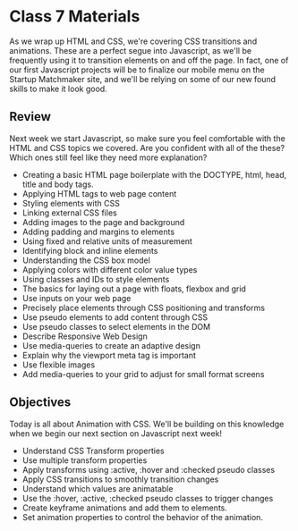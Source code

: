 
# Class 7 Materials

As we wrap up HTML and CSS, we're covering CSS transitions and animations.  These are a perfect segue into Javascript, as we'll be frequently using it to transition elements on and off the page.  In fact, one of our first Javascript projects will be to finalize our mobile menu on the Startup Matchmaker site, and we'll be relying on some of our new found skills to make it look good.

## Review

Next week we start Javascript, so make sure you feel comfortable with the HTML and CSS topics we covered.  Are you confident with all of the these?  Which ones still feel like they need more explanation?

<ul>
  <li>Creating a basic HTML page boilerplate with the DOCTYPE, html, head, title and body tags.</li>
  <li>Applying HTML tags to web page content</li>
  <li>Styling elements with CSS</li>
  <li>Linking external CSS files</li>
  <li>Adding images to the page and background</li>
  <li>Adding padding and margins to elements</li>
  <li>Using fixed and relative units of measurement</li>
  <li>Identifying block and inline elements</li>
  <li>Understanding the CSS box model</li>
  <li>Applying colors with different color value types</li>
  <li>Using classes and IDs to style elements</li>
  <li>The basics for laying out a page with floats, flexbox and grid</li>
  <li>Use inputs on your web page</li>
  <li>Precisely place elements through CSS positioning and transforms</li>
  <li>Use pseudo elements to add content through CSS</li>
  <li>Use pseudo classes to select elements in the DOM</li>
  <li>Describe Responsive Web Design</li>
  <li>Use media-queries to create an adaptive design</li>
  <li>Explain why the viewport meta tag is important</li>
  <li>Use flexible images</li>
  <li>Add media-queries to your grid to adjust for small format screens</li>
</ul>

## Objectives


Today is all about Animation with CSS.  We'll be building on this knowledge when we begin our next section on Javascript next week!

<ul>
  <li>Understand CSS Transform properties</li>
  <li>Use multiple transform properties</li>
  <li>Apply transforms using :active, :hover and :checked pseudo classes</li>
  <li>Apply CSS transitions to smoothly transition changes</li>
  <li>Understand which values are animatable</li>
  <li>Use the :hover, :active, :checked pseudo classes to trigger changes</li>
  <li>Create keyframe animations and add them to elements.</li>
  <li>Set animation properties to control the behavior of the animation.</li>
</ul>
